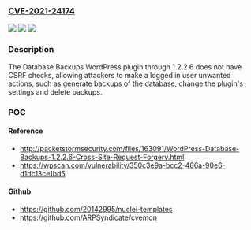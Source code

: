 ### [CVE-2021-24174](https://cve.mitre.org/cgi-bin/cvename.cgi?name=CVE-2021-24174)
![](https://img.shields.io/static/v1?label=Product&message=Database%20Backups&color=blue)
![](https://img.shields.io/static/v1?label=Version&message=1.2.2.6%20&color=brightgreen)
![](https://img.shields.io/static/v1?label=Vulnerability&message=CWE-352%20Cross-Site%20Request%20Forgery%20(CSRF)&color=brightgreen)

### Description

The Database Backups WordPress plugin through 1.2.2.6 does not have CSRF checks, allowing attackers to make a logged in user unwanted actions, such as generate backups of the database, change the plugin's settings and delete backups.

### POC

#### Reference
- http://packetstormsecurity.com/files/163091/WordPress-Database-Backups-1.2.2.6-Cross-Site-Request-Forgery.html
- https://wpscan.com/vulnerability/350c3e9a-bcc2-486a-90e6-d1dc13ce1bd5

#### Github
- https://github.com/20142995/nuclei-templates
- https://github.com/ARPSyndicate/cvemon

